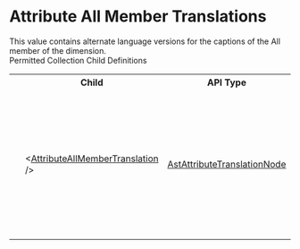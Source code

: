 # Attribute All Member Translations

<div class="LanguageSummary"><div class ="SummaryItem">This value contains alternate language versions for the captions of the All member of the dimension.</div></div><div class="SchemaBindingGroup"><div class="SchemaBindingGroupHeader">Permitted Collection Child Definitions</div><table id="SchemaBindingList" class="SchemaBindingList"><tbody><tr><th class="SchemaBindingIconColumnHeader">&nbsp;</th><th class="SchemaBindingNameColumnHeader">Child</th><th class="SchemaBindingTypeColumnHeader">API Type</th><th class="SchemaBindingSummaryColumnHeader">Description</th></tr><tr class="cd0"><td class="SchemaBindingIcon"><div class="NotRequired" /></td><td class="SchemaBindingName"><span class="punc">&lt;</span><a href=../api-reference/Varigence.Languages.Biml.Dimension.AstAttributeTranslationNode.html">AttributeAllMemberTranslation</a><span class="punc"> /&gt;</span></td><td class="SchemaBindingType"><a href="Varigence.Languages.Biml.Dimension.AstAttributeTranslationNode.html">AstAttributeTranslationNode</a></td><td class="SchemaBindingSummary">The AstAttributeTranslationNode type is used to define alternate language versions of attribute members associated with a dimension. These are used by client applications such as Microsoft Excel to show values for dimension metadata that are consistent with the language of the end-user.</td></tr></tbody></table></div>